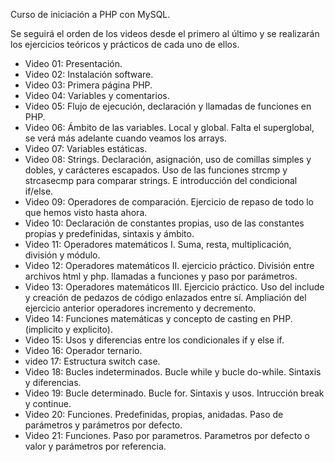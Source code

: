 Curso de iniciación a PHP con MySQL.

Se seguirá el orden de los videos desde el primero al último y se realizarán los ejercicios teóricos y prácticos de cada uno de ellos.

- Video 01: Presentación.
- Video 02: Instalación software.
- Video 03: Primera página PHP.
- Video 04: Variables y comentarios.
- Video 05: Flujo de ejecución, declaración y llamadas de funciones en PHP.
- Video 06: Ámbito de las variables. Local y global. Falta el superglobal, se verá más adelante cuando veamos los arrays.
- Video 07: Variables estáticas.
- Video 08: Strings. Declaración, asignación, uso de comillas simples y dobles, y carácteres escapados. 
            Uso de las funciones strcmp y strcasecmp para comparar strings. E introducción del condicional if/else.
- Video 09: Operadores de comparación. Ejercicio de repaso de todo lo que hemos visto hasta ahora.
- Video 10: Declaración de constantes propias, uso de las constantes propias y predefinidas, sintaxis y ámbito.
- Video 11: Operadores matemáticos I. Suma, resta, multiplicación, división y módulo.
- Video 12: Operadores matemáticos II. ejercicio práctico. División entre archivos html y php. llamadas a funciones 
            y paso por parámetros.
- Video 13: Operadores matemáticos III. Ejercicio práctico. Uso del include y creación de pedazos de código enlazados entre sí.
            Ampliación del ejercicio anterior operadores incremento y decremento.
- Video 14: Funciones matemáticas y concepto de casting en PHP. (implicito y explicito).
- Video 15: Usos y diferencias entre los condicionales if y else if.
- Video 16: Operador ternario.
- video 17: Estructura switch case.
- Video 18: Bucles indeterminados. Bucle while y bucle do-while. Sintaxis y diferencias.
- Video 19: Bucle determinado. Bucle for. Sintaxis y usos. Intrucción break y continue.
- Video 20: Funciones. Predefinidas, propias, anidadas. Paso de parámetros y parámetros por defecto.
- Video 21: Funciones. Paso por parametros. Parametros por defecto o valor y parámetros por referencia.